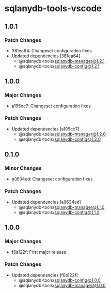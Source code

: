 # sqlanydb-tools-vscode

## 1.0.1

### Patch Changes

- 381ea64: Changeset configuration fixes
- Updated dependencies [381ea64]
  - @sqlanydb-tools/sqlanydb-manager@1.2.1
  - @sqlanydb-tools/sqlanydb-config@1.2.1

## 1.0.0

### Major Changes

- a195cc7: Changeset configuration fixes

### Patch Changes

- Updated dependencies [a195cc7]
  - @sqlanydb-tools/sqlanydb-manager@1.2.0
  - @sqlanydb-tools/sqlanydb-config@1.2.0

## 0.1.0

### Minor Changes

- a0634ed: Changeset configuration fixes

### Patch Changes

- Updated dependencies [a0634ed]
  - @sqlanydb-tools/sqlanydb-manager@1.1.0
  - @sqlanydb-tools/sqlanydb-config@1.1.0

## 1.0.0

### Major Changes

- f6a122f: First major release

### Patch Changes

- Updated dependencies [f6a122f]
  - @sqlanydb-tools/sqlanydb-config@1.0.0
  - @sqlanydb-tools/sqlanydb-manager@1.0.0
